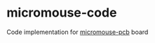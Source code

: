 # micromouse-code

Code implementation for [micromouse-pcb](https://github.com/Andy46/micromouse-pcb) board

